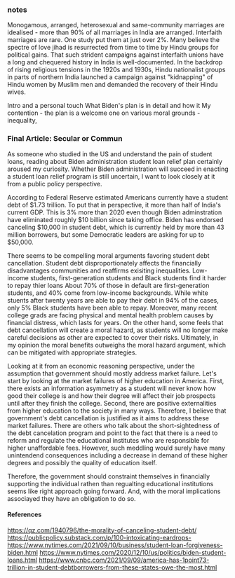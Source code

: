 
### notes
Monogamous, arranged, heterosexual and same-community marriages are idealised - more than 90% of all marriages in India are arranged. Interfaith marriages are rare. One study put them at just over 2%. Many believe the spectre of love jihad is resurrected from time to time by Hindu groups for political gains.
That such strident campaigns against interfaith unions have a long and chequered history in India is well-documented.
In the backdrop of rising religious tensions in the 1920s and 1930s, Hindu nationalist groups in parts of northern India launched a campaign against "kidnapping" of Hindu women by Muslim men and demanded the recovery of their Hindu wives.

Intro and a personal touch 
What Biden's plan is in detail and how it 
My contention - the plan is a welcome one on various moral grounds - inequality, 


### Final Article: Secular or Commun

As someone who studied in the US and  understand the pain of student loans, reading about Biden administration student loan relief plan certainly aroused my curiosity. Whether Biden administration  will succeed in enacting a student loan relief program is still uncertain, I want to look closely at it from a public policy perspective.

According to Federal Reserve estimated Americans currently have a student debt of $1.73 trillion. To put that in perspective, it more than half of India's current GDP. This is 3% more than 2020 even though Biden adminstration have eliminated roughly $10 billion since taking office.  Biden has endorsed canceling $10,000 in  student debt, which is currently held by more than 43 million borrowers, but some Democratic leaders are asking for up to $50,000.

There seems to be compelling moral arguments favoring student debt cancellation. Student debt disproportionately affects the financially disadvantages communities and reaffirms exisiting inequalities. Low-income students, first-generation students and Black students find it harder to repay thier loans About 70% of those in default are first-generation students, and 40% come from low-income backgrounds. While white stuents after twenty years are able to pay their debt in 94% of the cases, only 5% Black students have been able to repay. Moreover, many recent college grads are facing physical and mental health problem causes by financial distress, which lasts for years. On the other hand, some feels that debt cancellation will create a moral hazard, as students will no longer make careful decisions as other are expected to cover their risks. Ultimately, in my opinion the moral benefits outweighs the moral hazard argument, which can be mitigated with appropriate strategies. 

Looking at it from an economic reasoning perspective, under the assumption that government should mostly address market failure. Let's start by looking at the market failures of higher education in America. First, there exists an information asymmetry as a student will never know how good their college is and how their degree will affect their job prospects until after they finish the college. Second, there are  positive externalities from higher education to the society in many ways. Therefore, I believe that government's debt cancellation is justified as it aims to address these market failures.
There are others who talk about the short-sightedness of the debt cancelation program and point to the fact that there is a need to reform and regulate the educational institutes who are responsible for higher unaffordable fees. However, such meddling would surely have many unintendend consequences including a decrease in demand of these higher degrees and possibly the quality of education itself. 

Therefore, the government should constraint themselves in financially supporting the individual rathen than regualting educational institutions seems like right approach going forward. And, with the moral implications associayed they have an obligation to do so.


#### References
https://qz.com/1940796/the-morality-of-canceling-student-debt/
https://publicpolicy.substack.com/p/100-intoxicating-eardrops-
https://www.nytimes.com/2021/09/10/business/student-loan-forgiveness-biden.html
https://www.nytimes.com/2020/12/10/us/politics/biden-student-loans.html
https://www.cnbc.com/2021/09/09/america-has-1point73-trillion-in-student-debtborrowers-from-these-states-owe-the-most.html
